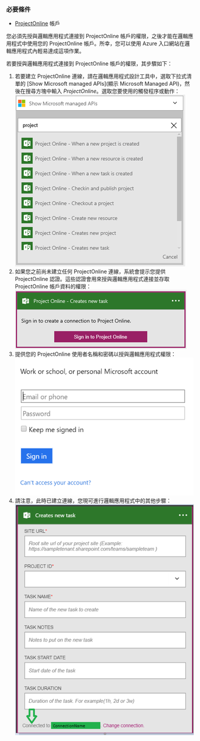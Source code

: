 ### 必要條件
- [ProjectOnline](https://products.office.com/Project/project-online-with-project-for-office-365) 帳戶 

您必須先授與邏輯應用程式連接到 ProjectOnline 帳戶的權限，之後才能在邏輯應用程式中使用您的 ProjectOnline 帳戶。所幸，您可以使用 Azure 入口網站在邏輯應用程式內輕易達成這項作業。

若要授與邏輯應用程式連接到 ProjectOnline 帳戶的權限，其步驟如下：

1. 若要建立 ProjectOnline 連線，請在邏輯應用程式設計工具中，選取下拉式清單的 [Show Microsoft managed APIs]\(顯示 Microsoft Managed API)，然後在搜尋方塊中輸入 *ProjectOnline*。選取您要使用的觸發程序或動作：![ProjectOnline 步驟 1](./media/connectors-create-api-projectonline/projectonline-1.png)
2. 如果您之前尚未建立任何 ProjectOnline 連線，系統會提示您提供 ProjectOnline 認證。這些認證會用來授與邏輯應用程式連接並存取 ProjectOnline 帳戶資料的權限：![ProjectOnline 步驟 2](./media/connectors-create-api-projectonline/projectonline-2.png)
3. 提供您的 ProjectOnline 使用者名稱和密碼以授與邏輯應用程式權限：![ProjectOnline 步驟 3](./media/connectors-create-api-projectonline/projectonline-3.png)   
4. 請注意，此時已建立連線，您現可進行邏輯應用程式中的其他步驟：![ProjectOnline 步驟 4](./media/connectors-create-api-projectonline/projectonline-4.png)   
